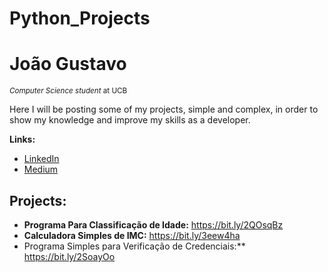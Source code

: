 # Python_Projects

# João Gustavo
<sub>*Computer Science student* at UCB</sub>

Here I will be posting some of my projects, simple and complex, in order to show my knowledge and improve my skills as a developer.

**Links:**
* [LinkedIn](https://www.linkedin.com/in/joão-gustavo-borges-e-souza-6700451b8/)
* [Medium](https://medium.com/@joaogustavo.borges2901)

## Projects:

* **Programa Para Classificação de Idade:** https://bit.ly/2QOsqBz
* **Calculadora Simples de IMC:** https://bit.ly/3eew4ha
* Programa Simples para Verificação de Credenciais:** https://bit.ly/2SoayOo
